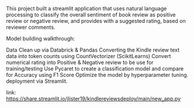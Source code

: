  This project built a streamlit application that uses natural language processing to classify the overall sentiment of  book review as positive review or negative review, and provides with a suggested rating, based on reviewer comments.
 
 Model building walkthrough:
 
 Data Clean up via Databrick & Pandas
Converting the Kindle review text data into token counts using CountVectorizer (ScikitLearns)
Convert numerical rating into Positive & Negative review to be use for training/testing
Use Pycaret to create a classification model and compare for Accuracy using F1 Score
Optimize the model by hyperparameter tuning. 
deployment via Streamlit.

link:
https://share.streamlit.io/jlister19/kindlereviewsdeploy/main/new_app.py
